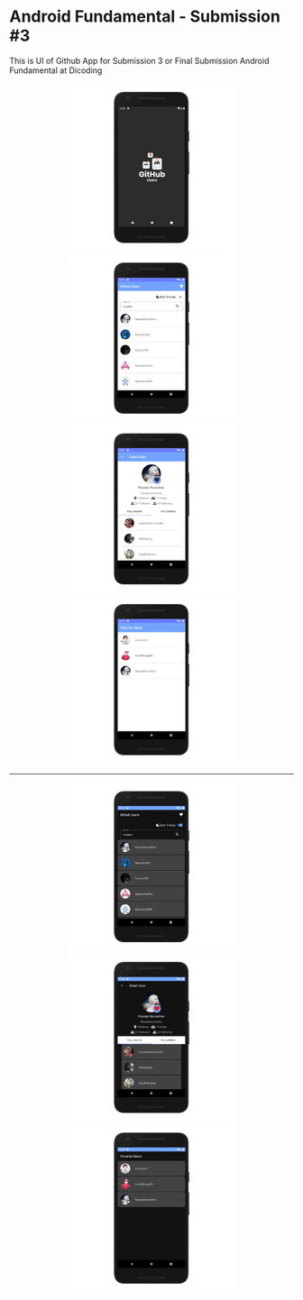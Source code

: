 # Android Fundamental - Submission #3

This is UI of Github App for Submission 3 or Final Submission Android Fundamental at Dicoding

<p align="center">
  <img width="300" src="https://raw.githubusercontent.com/fauzannursalma/Android_Fundamental-Github_User-3/master/Mock-up/splash-github_nexus5x-portrait.png">
  <img width="300" src="https://raw.githubusercontent.com/fauzannursalma/Android_Fundamental-Github_User-3/master/Mock-up/home-github_nexus5x-portrait.png">
  <img width="300" src="https://raw.githubusercontent.com/fauzannursalma/Android_Fundamental-Github_User-3/master/Mock-up/detail-github_nexus5x-portrait.png">
  <img width="300" src="https://raw.githubusercontent.com/fauzannursalma/Android_Fundamental-Github_User-3/master/Mock-up/favorite-github_nexus5x-portrait.png">
</p>
  <hr>
<p align="center">  
  <img width="300" src="https://raw.githubusercontent.com/fauzannursalma/Android_Fundamental-Github_User-3/master/Mock-up/home-github-dark_nexus5x-portrait.png">
  <img width="300" src="https://raw.githubusercontent.com/fauzannursalma/Android_Fundamental-Github_User-3/master/Mock-up/detail-github-dark_nexus5x-portrait.png">
  <img width="300" src="https://raw.githubusercontent.com/fauzannursalma/Android_Fundamental-Github_User-3/master/Mock-up/favorite-github-dark_nexus5x-portrait.png">
</p>
